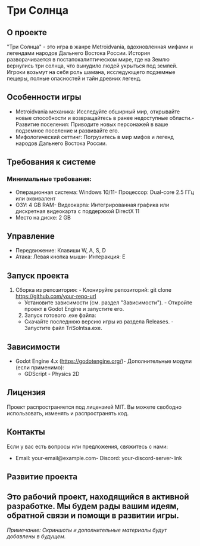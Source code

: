 # Три Солнца
## О проекте
"Три Солнца" - это игра в жанре Metroidvania, вдохновленная мифами и легендами народов Дальнего Востока России. История разворачивается в постапокалиптическом мире, где на Землю вернулись три солнца, что вынудило людей укрыться под землей. Игроки возьмут на себя роль шамана, исследующего подземные пещеры, полные опасностей и тайн древних легенд.
## Особенности игры
- Metroidvania механика: Исследуйте обширный мир, открывайте новые способности и возвращайтесь в ранее недоступные области.- Развитие поселения: Приводите новых персонажей в ваше подземное поселение и развивайте его.
- Мифологический сеттинг: Погрузитесь в мир мифов и легенд народов Дальнего Востока России.  
## Требования к системе
### Минимальные требования:
- Операционная система: Windows 10/11- Процессор: Dual-core 2.5 ГГц или эквивалент
- ОЗУ: 4 GB RAM- Видеокарта: Интегрированная графика или дискретная видеокарта с поддержкой DirectX 11
- Место на диске: 2 GB
## Управление
- Передвижение: Клавиши W, A, S, D
- Атака: Левая кнопка мыши- Интеракция: E
## Запуск проекта
1. Сборка из репозитория:   - Клонируйте репозиторий: git clone https://github.com/your-repo-url
   - Установите зависимости (см. раздел "Зависимости").   - Откройте проект в Godot Engine и запустите его.
   2. Запуск готового .exe файла:
   - Скачайте последнюю версию игры из раздела Releases.   - Запустите файл TriSolntsa.exe.
## Зависимости
- Godot Engine 4.x (https://godotengine.org/)- Дополнительные модули (если применимо):
  - GDScript  - Physics 2D
## Лицензия
Проект распространяется под лицензией MIT. Вы можете свободно использовать, изменять и распространять код.
## Контакты
Если у вас есть вопросы или предложения, свяжитесь с нами:
- Email: your-email@example.com- Discord: your-discord-server-link
## Развитие проекта
Это рабочий проект, находящийся в активной разработке. Мы будем рады вашим идеям, обратной связи и помощи в развитии игры.
---
*Примечание: Скриншоты и дополнительные материалы будут добавлены в будущем.*
